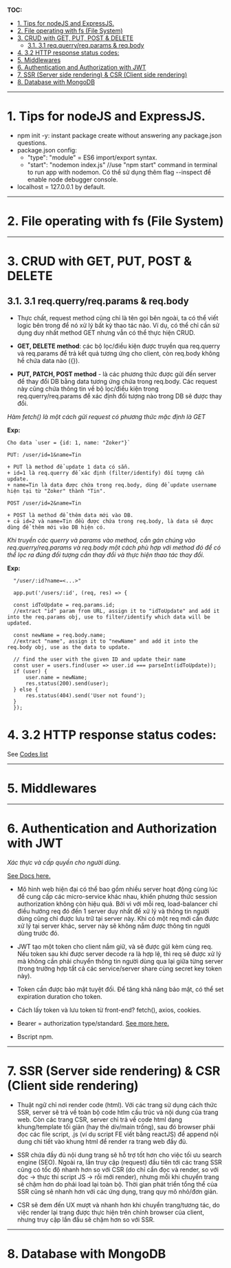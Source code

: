 **TOC:**
- [1. Tips for nodeJS and ExpressJS.](#1-tips-for-nodejs-and-expressjs)
- [2. File operating with fs (File System)](#2-file-operating-with-fs-file-system)
- [3. CRUD with GET, PUT, POST \& DELETE](#3-crud-with-get-put-post--delete)
  - [3.1. 3.1 req.querry/req.params \& req.body](#31-31-reqquerryreqparams--reqbody)
- [4. 3.2 HTTP response status codes:](#4-32-http-response-status-codes)
- [5. Middlewares](#5-middlewares)
- [6. Authentication and Authorization with JWT](#6-authentication-and-authorization-with-jwt)
- [7. SSR (Server side rendering) \& CSR (Client side rendering)](#7-ssr-server-side-rendering--csr-client-side-rendering)
- [8. Database with MongoDB](#8-database-with-mongodb)

-----

# 1. Tips for nodeJS and ExpressJS.

- npm init -y: instant package create without answering any package.json questions.
- package.json config:
  + "type": "module" = ES6 import/export syntax.
  + "start": "nodemon index.js" //use "npm start" command in terminal to run app with nodemon. Có thể sử dụng thêm flag --inspect để enable node debugger console. 
- localhost = 127.0.0.1 by default.

-----
# 2. File operating with fs (File System)


-----
# 3. CRUD with GET, PUT, POST & DELETE

## 3.1. 3.1 req.querry/req.params & req.body
- Thực chất, request method cũng chỉ là tên gọi bên ngoài, ta có thể viết logic bên trong để nó xử lý bất kỳ thao tác nào. Ví dụ, có thể chỉ cần sử dụng duy nhất method GET nhưng vẫn có thể thực hiện CRUD.

- **GET, DELETE method**: các bộ lọc/điều kiện được truyền qua req.querry và req.params để trả kết quả tương ứng cho client, còn req.body không hề chứa data nào ({}).

- **PUT, PATCH, POST method** - là các phương thức được gửi đến server để thay đổi DB bằng data tương ứng chứa trong req.body. Các request này cũng chứa thông tin về bộ lọc/điều kiện trong req.querry/req.params để xác định đối tượng nào trong DB sẽ được thay đổi.

*Hàm fetch() là một cách gửi request có phương thức mặc định là GET*

**Exp:**

    Cho data `user = {id: 1, name: "Zoker"}`

    PUT: /user/id=1&name=Tin

    + PUT là method để update 1 data có sẵn.
    + id=1 là req.querry để xác định (filter/identify) đối tượng cần update.
    + name=Tin là data được chứa trong req.body, dùng để update username hiện tại từ "Zoker" thành "Tin".

    POST /user/id=2&name=Tin

    + POST là method để thêm data mới vào DB.
    + cả id=2 và name=Tin đều được chứa trong req.body, là data sẽ được dùng để thêm mới vào DB hiện có.

_Khi truyền các querry và params vào method, cần gán chúng vào req.querry/req.params và req.body một cách phù hợp với method đó để có thể lọc ra đúng đối tượng cần thay đổi và thực hiện thao tác thay đổi._

**Exp:**

```
  "/user/:id?name=<...>"

  app.put('/users/:id', (req, res) => {

  const idToUpdate = req.params.id;
  //extract "id" param from URL, assign it to "idToUpdate" and add it into the req.params obj, use to filter/identify which data will be updated.

  const newName = req.body.name;
  //extract "name", assign it to "newName" and add it into the req.body obj, use as the data to update.

  // find the user with the given ID and update their name
  const user = users.find(user => user.id === parseInt(idToUpdate));
  if (user) {
      user.name = newName;
      res.status(200).send(user);
  } else {
      res.status(404).send('User not found');
  }
  });
```
 
 # 4. 3.2 HTTP response status codes:

 See [Codes list](https://developer.mozilla.org/en-US/docs/Web/HTTP/Status)
 
 -----
 # 5. Middlewares
 
 -----
 # 6. Authentication and Authorization with JWT
_Xác thực và cấp quyền cho người dùng._

[See Docs here.](https://jwt.io/)

- Mô hình web hiện đại có thể bao gồm nhiều server hoạt động cùng lúc để cung cấp các micro-service khác nhau, khiến phương thức session authorization không còn hiệu quả. Bởi vì với mỗi req, load-balancer chỉ điều hướng req đó đến 1 server duy nhất để xử lý và thông tin người dùng cũng chỉ được lưu trữ tại server này. Khi có một req mới cần được xử lý tại server khác, server này sẽ không nắm được thông tin người dùng trước đó.

- JWT tạo một token cho client nắm giữ, và sẽ được gửi kèm cùng req. Nếu token sau khi được server decode ra là hợp lệ, thì req sẽ được xử lý mà không cần phải chuyển thông tin người dùng qua lại giữa từng server (trong trường hợp tất cả các service/server share cùng secret key token này).

- Token cần được bảo mật tuyệt đối. Để tăng khả năng bảo mật, có thể set expiration duration cho token.

- Cách lấy token và lưu token từ front-end? fetch(), axios, cookies.

- Bearer = authorization type/standard. [See more here.](https://www.rfc-editor.org/rfc/rfc6750)

- Bscript npm.

 -----
 # 7. SSR (Server side rendering) & CSR (Client side rendering)

- Thuật ngữ chỉ nơi render code (html). Với các trang sử dụng cách thức SSR, server sẽ trả về toàn bộ code htlm cấu trúc và nội dung của trang web. Còn các trang CSR, server chỉ trả về code html dạng khung/template tối giản (hay thẻ div/main trống), sau đó browser phải đọc các file script, .js (ví dụ script FE viết bằng reactJS) để append nội dung chi tiết vào khung html để render ra trang web đầy đủ.

- SSR chứa đầy đủ nội dung trang sẽ hỗ trợ tốt hơn cho việc tối ưu search engine (SEO). Ngoài ra, lần truy cập (request) đầu tiên tới các trang SSR cũng có tốc độ nhanh hơn so với CSR (do chỉ cần đọc và render, so với đọc -> thực thi script JS -> rồi mới render), nhưng mỗi khi chuyển trang sẽ chậm hơn do phải load lại toàn bộ. Thời gian phát triển tổng thể của SSR cũng sẽ nhanh hơn với các ứng dụng, trang quy mô nhỏ/đơn giản.

- CSR sẽ đem đến UX mượt và nhanh hơn khi chuyển trang/tương tác, do việc render lại trang được thực hiện trên chính browser của client, nhưng truy cập lần đầu sẽ chậm hơn so với SSR.

-----
# 8. Database with MongoDB

